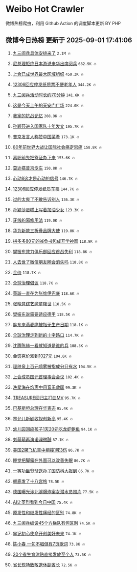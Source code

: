 # Weibo Hot Crawler 



微博热榜爬虫，利用 Github Action 的调度脚本更新 BY PHP 


## 微博今日热榜 更新于 2025-09-01 17:41:06 
1. [九三阅兵具体安排来了](https://s.weibo.com/weibo?q=%E4%B9%9D%E4%B8%89%E9%98%85%E5%85%B5%E5%85%B7%E4%BD%93%E5%AE%89%E6%8E%92%E6%9D%A5%E4%BA%86&t=31&band_rank=1&Refer=top) `2.1M 🔥` 

1. [尼总理拒绝日本游说来华出席阅兵](https://s.weibo.com/weibo?q=%23%E5%B0%BC%E6%80%BB%E7%90%86%E6%8B%92%E7%BB%9D%E6%97%A5%E6%9C%AC%E6%B8%B8%E8%AF%B4%E6%9D%A5%E5%8D%8E%E5%87%BA%E5%B8%AD%E9%98%85%E5%85%B5%23&t=31&band_rank=2&Refer=top) `632.9K 🔥` 

1. [上合已成世界最大区域组织](https://s.weibo.com/weibo?q=%23%E4%B8%8A%E5%90%88%E5%B7%B2%E6%88%90%E4%B8%96%E7%95%8C%E6%9C%80%E5%A4%A7%E5%8C%BA%E5%9F%9F%E7%BB%84%E7%BB%87%23&t=31&band_rank=3&Refer=top) `450.3K 🔥` 

1. [12306回应停发纸质票不便老年人](https://s.weibo.com/weibo?q=%2312306%E5%9B%9E%E5%BA%94%E5%81%9C%E5%8F%91%E7%BA%B8%E8%B4%A8%E7%A5%A8%E4%B8%8D%E4%BE%BF%E8%80%81%E5%B9%B4%E4%BA%BA%23&t=31&band_rank=4&Refer=top) `344.2K 🔥` 

1. [九三阅兵活动时长约70分钟](https://s.weibo.com/weibo?q=%23%E4%B9%9D%E4%B8%89%E9%98%85%E5%85%B5%E6%B4%BB%E5%8A%A8%E6%97%B6%E9%95%BF%E7%BA%A670%E5%88%86%E9%92%9F%23&t=31&band_rank=5&Refer=top) `241.6K 🔥` 

1. [这是今天上午的天安门广场](https://s.weibo.com/weibo?q=%23%E8%BF%99%E6%98%AF%E4%BB%8A%E5%A4%A9%E4%B8%8A%E5%8D%88%E7%9A%84%E5%A4%A9%E5%AE%89%E9%97%A8%E5%B9%BF%E5%9C%BA%23&t=31&band_rank=6&Refer=top) `224.0K 🔥` 

1. [我家的抗战记忆](https://s.weibo.com/weibo?q=%23%E6%88%91%E5%AE%B6%E7%9A%84%E6%8A%97%E6%88%98%E8%AE%B0%E5%BF%86%23&t=31&band_rank=7&Refer=top) `208.9K 🔥` 

1. [孙颖莎进入国家队十年发文](https://s.weibo.com/weibo?q=%23%E5%AD%99%E9%A2%96%E8%8E%8E%E8%BF%9B%E5%85%A5%E5%9B%BD%E5%AE%B6%E9%98%9F%E5%8D%81%E5%B9%B4%E5%8F%91%E6%96%87%23&t=31&band_rank=8&Refer=top) `195.7K 🔥` 

1. [普京发言人称赞中国菜肴](https://s.weibo.com/weibo?q=%23%E6%99%AE%E4%BA%AC%E5%8F%91%E8%A8%80%E4%BA%BA%E7%A7%B0%E8%B5%9E%E4%B8%AD%E5%9B%BD%E8%8F%9C%E8%82%B4%23&t=31&band_rank=9&Refer=top) `173.1K 🔥` 

1. [80年前世界大战让国际社会痛定思痛](https://s.weibo.com/weibo?q=%2380%E5%B9%B4%E5%89%8D%E4%B8%96%E7%95%8C%E5%A4%A7%E6%88%98%E8%AE%A9%E5%9B%BD%E9%99%85%E7%A4%BE%E4%BC%9A%E7%97%9B%E5%AE%9A%E6%80%9D%E7%97%9B%23&t=31&band_rank=10&Refer=top) `158.8K 🔥` 

1. [离职前先把签证办下来](https://s.weibo.com/weibo?q=%E7%A6%BB%E8%81%8C%E5%89%8D%E5%85%88%E6%8A%8A%E7%AD%BE%E8%AF%81%E5%8A%9E%E4%B8%8B%E6%9D%A5&t=31&band_rank=11&Refer=top) `153.6K 🔥` 

1. [莫迪搭普京专车](https://s.weibo.com/weibo?q=%23%E8%8E%AB%E8%BF%AA%E6%90%AD%E6%99%AE%E4%BA%AC%E4%B8%93%E8%BD%A6%23&t=31&band_rank=12&Refer=top) `150.8K 🔥` 

1. [心动8这才是心动的信号](https://s.weibo.com/weibo?q=%E5%BF%83%E5%8A%A88%E8%BF%99%E6%89%8D%E6%98%AF%E5%BF%83%E5%8A%A8%E7%9A%84%E4%BF%A1%E5%8F%B7&t=31&band_rank=13&Refer=top) `146.7K 🔥` 

1. [12306回应停发纸质车票](https://s.weibo.com/weibo?q=%2312306%E5%9B%9E%E5%BA%94%E5%81%9C%E5%8F%91%E7%BA%B8%E8%B4%A8%E8%BD%A6%E7%A5%A8%23&t=31&band_rank=14&Refer=top) `144.7K 🔥` 

1. [过的太爽了不敢告诉别人](https://s.weibo.com/weibo?q=%E8%BF%87%E7%9A%84%E5%A4%AA%E7%88%BD%E4%BA%86%E4%B8%8D%E6%95%A2%E5%91%8A%E8%AF%89%E5%88%AB%E4%BA%BA&t=31&band_rank=15&Refer=top) `136.3K 🔥` 

1. [孙颖莎蛋糕上写着加油少女](https://s.weibo.com/weibo?q=%23%E5%AD%99%E9%A2%96%E8%8E%8E%E8%9B%8B%E7%B3%95%E4%B8%8A%E5%86%99%E7%9D%80%E5%8A%A0%E6%B2%B9%E5%B0%91%E5%A5%B3%23&t=31&band_rank=16&Refer=top) `123.3K 🔥` 

1. [牙线的邪修用法](https://s.weibo.com/weibo?q=%E7%89%99%E7%BA%BF%E7%9A%84%E9%82%AA%E4%BF%AE%E7%94%A8%E6%B3%95&t=31&band_rank=17&Refer=top) `119.0K 🔥` 

1. [华为新款三折叠品牌大使](https://s.weibo.com/weibo?q=%23%E5%8D%8E%E4%B8%BA%E6%96%B0%E6%AC%BE%E4%B8%89%E6%8A%98%E5%8F%A0%E5%93%81%E7%89%8C%E5%A4%A7%E4%BD%BF%23&t=31&band_rank=18&Refer=top) `119.0K 🔥` 

1. [拼多多80元的减负书包成开学神器](https://s.weibo.com/weibo?q=%23%E6%8B%BC%E5%A4%9A%E5%A4%9A80%E5%85%83%E7%9A%84%E5%87%8F%E8%B4%9F%E4%B9%A6%E5%8C%85%E6%88%90%E5%BC%80%E5%AD%A6%E7%A5%9E%E5%99%A8%23&t=31&band_rank=19&Refer=top) `118.9K 🔥` 

1. [樊振东效力俱乐部回应首战失利](https://s.weibo.com/weibo?q=%23%E6%A8%8A%E6%8C%AF%E4%B8%9C%E6%95%88%E5%8A%9B%E4%BF%B1%E4%B9%90%E9%83%A8%E5%9B%9E%E5%BA%94%E9%A6%96%E6%88%98%E5%A4%B1%E5%88%A9%23&t=31&band_rank=20&Refer=top) `118.8K 🔥` 

1. [人去世了微信朋友圈会消失吗](https://s.weibo.com/weibo?q=%E4%BA%BA%E5%8E%BB%E4%B8%96%E4%BA%86%E5%BE%AE%E4%BF%A1%E6%9C%8B%E5%8F%8B%E5%9C%88%E4%BC%9A%E6%B6%88%E5%A4%B1%E5%90%97&t=31&band_rank=21&Refer=top) `118.8K 🔥` 

1. [金价](https://s.weibo.com/weibo?q=%E9%87%91%E4%BB%B7&t=31&band_rank=22&Refer=top) `118.7K 🔥` 

1. [全球治理倡议](https://s.weibo.com/weibo?q=%23%E5%85%A8%E7%90%83%E6%B2%BB%E7%90%86%E5%80%A1%E8%AE%AE%23&t=31&band_rank=23&Refer=top) `118.7K 🔥` 

1. [董璇一直在为张维伊兜底](https://s.weibo.com/weibo?q=%E8%91%A3%E7%92%87%E4%B8%80%E7%9B%B4%E5%9C%A8%E4%B8%BA%E5%BC%A0%E7%BB%B4%E4%BC%8A%E5%85%9C%E5%BA%95&t=31&band_rank=24&Refer=top) `118.6K 🔥` 

1. [张晚意综艺魔童降世](https://s.weibo.com/weibo?q=%E5%BC%A0%E6%99%9A%E6%84%8F%E7%BB%BC%E8%89%BA%E9%AD%94%E7%AB%A5%E9%99%8D%E4%B8%96&t=31&band_rank=25&Refer=top) `118.5K 🔥` 

1. [樊振东说需要适应德甲](https://s.weibo.com/weibo?q=%23%E6%A8%8A%E6%8C%AF%E4%B8%9C%E8%AF%B4%E9%9C%80%E8%A6%81%E9%80%82%E5%BA%94%E5%BE%B7%E7%94%B2%23&t=31&band_rank=26&Refer=top) `118.5K 🔥` 

1. [胖东来燕麦脆被指无生产日期](https://s.weibo.com/weibo?q=%23%E8%83%96%E4%B8%9C%E6%9D%A5%E7%87%95%E9%BA%A6%E8%84%86%E8%A2%AB%E6%8C%87%E6%97%A0%E7%94%9F%E4%BA%A7%E6%97%A5%E6%9C%9F%23&t=31&band_rank=27&Refer=top) `118.1K 🔥` 

1. [全球治理走到新的十字路口](https://s.weibo.com/weibo?q=%23%E5%85%A8%E7%90%83%E6%B2%BB%E7%90%86%E8%B5%B0%E5%88%B0%E6%96%B0%E7%9A%84%E5%8D%81%E5%AD%97%E8%B7%AF%E5%8F%A3%23&t=31&band_rank=28&Refer=top) `114.7K 🔥` 

1. [沈腾陈赫一看就知道是谁的兵](https://s.weibo.com/weibo?q=%E6%B2%88%E8%85%BE%E9%99%88%E8%B5%AB%E4%B8%80%E7%9C%8B%E5%B0%B1%E7%9F%A5%E9%81%93%E6%98%AF%E8%B0%81%E7%9A%84%E5%85%B5&t=31&band_rank=29&Refer=top) `108.3K 🔥` 

1. [金饰克价涨到1027元](https://s.weibo.com/weibo?q=%23%E9%87%91%E9%A5%B0%E5%85%8B%E4%BB%B7%E6%B6%A8%E5%88%B01027%E5%85%83%23&t=31&band_rank=30&Refer=top) `104.6K 🔥` 

1. [理肤泉上百元喷雾被指成分只有水](https://s.weibo.com/weibo?q=%23%E7%90%86%E8%82%A4%E6%B3%89%E4%B8%8A%E7%99%BE%E5%85%83%E5%96%B7%E9%9B%BE%E8%A2%AB%E6%8C%87%E6%88%90%E5%88%86%E5%8F%AA%E6%9C%89%E6%B0%B4%23&t=31&band_rank=31&Refer=top) `104.5K 🔥` 

1. [上合成员国元首理事会会议](https://s.weibo.com/weibo?q=%23%E4%B8%8A%E5%90%88%E6%88%90%E5%91%98%E5%9B%BD%E5%85%83%E9%A6%96%E7%90%86%E4%BA%8B%E4%BC%9A%E4%BC%9A%E8%AE%AE%23&t=31&band_rank=32&Refer=top) `102.4K 🔥` 

1. [冼星海在炮声中用音乐救国](https://s.weibo.com/weibo?q=%23%E5%86%BC%E6%98%9F%E6%B5%B7%E5%9C%A8%E7%82%AE%E5%A3%B0%E4%B8%AD%E7%94%A8%E9%9F%B3%E4%B9%90%E6%95%91%E5%9B%BD%23&t=31&band_rank=33&Refer=top) `99.3K 🔥` 

1. [TREASURE回归主打曲MV](https://s.weibo.com/weibo?q=TREASURE%E5%9B%9E%E5%BD%92%E4%B8%BB%E6%89%93%E6%9B%B2MV&t=31&band_rank=34&Refer=top) `95.7K 🔥` 

1. [巴基斯坦总理在华表态](https://s.weibo.com/weibo?q=%23%E5%B7%B4%E5%9F%BA%E6%96%AF%E5%9D%A6%E6%80%BB%E7%90%86%E5%9C%A8%E5%8D%8E%E8%A1%A8%E6%80%81%23&t=31&band_rank=35&Refer=top) `95.4K 🔥` 

1. [林允儿新剧收视创新高](https://s.weibo.com/weibo?q=%23%E6%9E%97%E5%85%81%E5%84%BF%E6%96%B0%E5%89%A7%E6%94%B6%E8%A7%86%E5%88%9B%E6%96%B0%E9%AB%98%23&t=31&band_rank=36&Refer=top) `95.4K 🔥` 

1. [幼儿园回应孩子1天20元吃龙虾鲍鱼](https://s.weibo.com/weibo?q=%23%E5%B9%BC%E5%84%BF%E5%9B%AD%E5%9B%9E%E5%BA%94%E5%AD%A9%E5%AD%901%E5%A4%A920%E5%85%83%E5%90%83%E9%BE%99%E8%99%BE%E9%B2%8D%E9%B1%BC%23&t=31&band_rank=37&Refer=top) `94.1K 🔥` 

1. [刘萌萌再演诺澜微醺](https://s.weibo.com/weibo?q=%E5%88%98%E8%90%8C%E8%90%8C%E5%86%8D%E6%BC%94%E8%AF%BA%E6%BE%9C%E5%BE%AE%E9%86%BA&t=31&band_rank=38&Refer=top) `87.1K 🔥` 

1. [美国2架飞机空中相撞1死3伤](https://s.weibo.com/weibo?q=%23%E7%BE%8E%E5%9B%BD2%E6%9E%B6%E9%A3%9E%E6%9C%BA%E7%A9%BA%E4%B8%AD%E7%9B%B8%E6%92%9E1%E6%AD%BB3%E4%BC%A4%23&t=31&band_rank=39&Refer=top) `86.7K 🔥` 

1. [睡觉把脚露在外面可以改善失眠](https://s.weibo.com/weibo?q=%23%E7%9D%A1%E8%A7%89%E6%8A%8A%E8%84%9A%E9%9C%B2%E5%9C%A8%E5%A4%96%E9%9D%A2%E5%8F%AF%E4%BB%A5%E6%94%B9%E5%96%84%E5%A4%B1%E7%9C%A0%23&t=31&band_rank=40&Refer=top) `86.7K 🔥` 

1. [一等功臣爷爷送孙子国防科大报到](https://s.weibo.com/weibo?q=%23%E4%B8%80%E7%AD%89%E5%8A%9F%E8%87%A3%E7%88%B7%E7%88%B7%E9%80%81%E5%AD%99%E5%AD%90%E5%9B%BD%E9%98%B2%E7%A7%91%E5%A4%A7%E6%8A%A5%E5%88%B0%23&t=31&band_rank=41&Refer=top) `86.7K 🔥` 

1. [朝鹿发了十八宫格](https://s.weibo.com/weibo?q=%E6%9C%9D%E9%B9%BF%E5%8F%91%E4%BA%86%E5%8D%81%E5%85%AB%E5%AE%AB%E6%A0%BC&t=31&band_rank=42&Refer=top) `78.5K 🔥` 

1. [德国曝光涉北溪爆炸案女潜水员照片](https://s.weibo.com/weibo?q=%E5%BE%B7%E5%9B%BD%E6%9B%9D%E5%85%89%E6%B6%89%E5%8C%97%E6%BA%AA%E7%88%86%E7%82%B8%E6%A1%88%E5%A5%B3%E6%BD%9C%E6%B0%B4%E5%91%98%E7%85%A7%E7%89%87&t=31&band_rank=43&Refer=top) `77.5K 🔥` 

1. [AI让英烈看到今日中国](https://s.weibo.com/weibo?q=%23AI%E8%AE%A9%E8%8B%B1%E7%83%88%E7%9C%8B%E5%88%B0%E4%BB%8A%E6%97%A5%E4%B8%AD%E5%9B%BD%23&t=31&band_rank=44&Refer=top) `75.4K 🔥` 

1. [原发性和继发性痛经的区别](https://s.weibo.com/weibo?q=%E5%8E%9F%E5%8F%91%E6%80%A7%E5%92%8C%E7%BB%A7%E5%8F%91%E6%80%A7%E7%97%9B%E7%BB%8F%E7%9A%84%E5%8C%BA%E5%88%AB&t=31&band_rank=45&Refer=top) `74.8K 🔥` 

1. [九三阅兵编设45个方梯队有何区别](https://s.weibo.com/weibo?q=%23%E4%B9%9D%E4%B8%89%E9%98%85%E5%85%B5%E7%BC%96%E8%AE%BE45%E4%B8%AA%E6%96%B9%E6%A2%AF%E9%98%9F%E6%9C%89%E4%BD%95%E5%8C%BA%E5%88%AB%23&t=31&band_rank=46&Refer=top) `74.5K 🔥` 

1. [牢记初心使命开创美好未来](https://s.weibo.com/weibo?q=%23%E7%89%A2%E8%AE%B0%E5%88%9D%E5%BF%83%E4%BD%BF%E5%91%BD%E5%BC%80%E5%88%9B%E7%BE%8E%E5%A5%BD%E6%9C%AA%E6%9D%A5%23&t=31&band_rank=47&Refer=top) `74.1K 🔥` 

1. [陈小春 一句不唱但有7页歌词](https://s.weibo.com/weibo?q=%E9%99%88%E5%B0%8F%E6%98%A5%20%E4%B8%80%E5%8F%A5%E4%B8%8D%E5%94%B1%E4%BD%86%E6%9C%897%E9%A1%B5%E6%AD%8C%E8%AF%8D&t=31&band_rank=48&Refer=top) `73.8K 🔥` 

1. [20个省生育津贴直接发放至个人](https://s.weibo.com/weibo?q=%2320%E4%B8%AA%E7%9C%81%E7%94%9F%E8%82%B2%E6%B4%A5%E8%B4%B4%E7%9B%B4%E6%8E%A5%E5%8F%91%E6%94%BE%E8%87%B3%E4%B8%AA%E4%BA%BA%23&t=31&band_rank=49&Refer=top) `73.5K 🔥` 

1. [省长现场致敬退休副省长](https://s.weibo.com/weibo?q=%23%E7%9C%81%E9%95%BF%E7%8E%B0%E5%9C%BA%E8%87%B4%E6%95%AC%E9%80%80%E4%BC%91%E5%89%AF%E7%9C%81%E9%95%BF%23&t=31&band_rank=50&Refer=top) `72.5K 🔥` 

